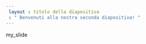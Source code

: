```yaml
---
 layout : titolo della diapositiva
 : " Benvenuti alla nostra seconda diapositiva! "
---
```

my_slide
